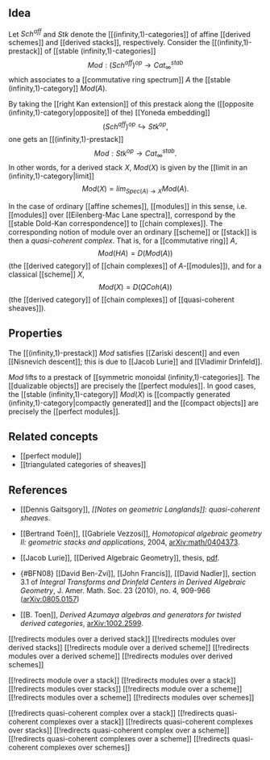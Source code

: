 ## Idea

Let $Sch^{aff}$ and $Stk$ denote the [[(infinity,1)-categories]] of affine [[derived schemes]] and [[derived stacks]], respectively.
Consider the [[(infinity,1)-prestack]] of [[stable (infinity,1)-categories]]
  $$ Mod : (Sch^{aff})^{op} \to Cat^{stab}_\infty $$
which associates to a [[commutative ring spectrum]] $A$ the [[stable (infinity,1)-category]] $Mod(A)$.

By taking the [[right Kan extension]] of this prestack along the ([[opposite (infinity,1)-category|opposite]] of the) [[Yoneda embedding]]
  $$ (Sch^{aff})^{op} \hookrightarrow Stk^{op}, $$
one gets an [[(infinity,1)-prestack]]
  $$ Mod : Stk^{op} \to Cat^{stab}_\infty. $$
In other words, for a derived stack $X$, $Mod(X)$ is given by the [[limit in an (infinity,1)-category|limit]]
  $$ Mod(X) = lim_{Spec(A) \to X} Mod(A). $$

In the case of ordinary [[affine schemes]], [[modules]] in this sense, i.e. [[modules]] over [[Eilenberg-Mac Lane spectra]], correspond by the [[stable Dold-Kan correspondence]] to [[chain complexes]].  The corresponding notion of module over an ordinary [[scheme]] or [[stack]] is then a _quasi-coherent complex_.
That is, for a [[commutative ring]] $A$,
  $$ Mod(H A) = D(Mod(A)) $$
(the [[derived category]] of [[chain complexes]] of $A$-[[modules]]), and for a classical [[scheme]] $X$,
  $$ Mod(X) = D(QCoh(A)) $$
(the [[derived category]] of [[chain complexes]] of [[quasi-coherent sheaves]]).

## Properties

The [[(infinity,1)-prestack]] $Mod$ satisfies [[Zariski descent]] and even [[Nisnevich descent]]; this is due to [[Jacob Lurie]] and [[Vladimir Drinfeld]].

$Mod$ lifts to a prestack of [[symmetric monoidal (infinity,1)-categories]].  The [[dualizable objects]] are precisely the [[perfect modules]].
In good cases, the [[stable (infinity,1)-category]] $Mod(X)$ is [[compactly generated (infinity,1)-category|compactly generated]] and the [[compact objects]] are precisely the [[perfect modules]].

## Related concepts

* [[perfect module]]
* [[triangulated categories of sheaves]]

## References

* [[Dennis Gaitsgory]], _[[Notes on geometric Langlands]]: quasi-coherent sheaves_.

* [[Bertrand Toën]], [[Gabriele Vezzosi]], _Homotopical algebraic geometry II: geometric stacks and applications_, 2004, [arXiv:math/0404373](http://arxiv.org/abs/math/0404373).

* [[Jacob Lurie]], [[Derived Algebraic Geometry]], thesis, [pdf](http://www.math.harvard.edu/~lurie/papers/DAG.pdf).

* {#BFN08} [[David Ben-Zvi]], [[John Francis]], [[David Nadler]], section 3.1 of _Integral Transforms and Drinfeld Centers in Derived Algebraic Geometry_, J. Amer. Math. Soc. 23 (2010), no. 4, 909-966 ([arXiv:0805.0157](http://arxiv.org/abs/0805.0157))

* [[B. Toen]], _Derived Azumaya algebras and generators for twisted derived categories_, [arXiv:1002.2599](http://arxiv.org/abs/1002.2599).

[[!redirects modules over a derived stack]]
[[!redirects modules over derived stacks]]
[[!redirects module over a derived scheme]]
[[!redirects modules over a derived scheme]]
[[!redirects modules over derived schemes]]

[[!redirects module over a stack]]
[[!redirects modules over a stack]]
[[!redirects modules over stacks]]
[[!redirects module over a scheme]]
[[!redirects modules over a scheme]]
[[!redirects modules over schemes]]

[[!redirects quasi-coherent complex over a stack]]
[[!redirects quasi-coherent complexes over a stack]]
[[!redirects quasi-coherent complexes over stacks]]
[[!redirects quasi-coherent complex over a scheme]]
[[!redirects quasi-coherent complexes over a scheme]]
[[!redirects quasi-coherent complexes over schemes]]
